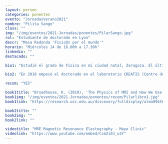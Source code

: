 ```yaml
---
layout: person
categories: ponentes
evento: "JornadasVerano2021"
nombre: "Pilita Sango"
class: ""
img: "/img/eventos/2021-Jornadas/ponentes/PilarSango.jpg"
rol: "Estudiante de doctorado en Lyon"
descr: "Mesa Redonda 'Físic@s por el mundo'"
horario: "Miércoles 14 de 16.00h a 17.30h"
linkedin: ""
destacado: ""

bio1: "Estudié el grado de Física en mi ciudad natal, Zaragoza. El último año de la carrera lo realicé en la Université de Rennes, en la Bretaña francesa, con una beca del programa Erasmus. Siempre me interesaron mucho las aplicaciones de la física en la medicina así que tras terminar la carrera, cursé el máster de Física Médica en Rennes. Realicé el trabajo de fin de máster en el Grenoble Institut of Neurosciences, donde di mis primeros pasos en el ámbito de la Imagen por Resonancia Magnética Nuclear."

bio2: "En 2018 empecé el doctorado en el laboratorio CREATIS (Centre de Recherche en Acquisition et Traitement de l'Image pour la Santé) en Lyon y actualmente estoy en mi último año de tesis. Mi investigación se basa en una técnica específica de IRM llamada Elastografía, que permite cuantificar las propiedades viscoelásticas de los tejidos biológicos de manera no invasiva y es muy útil para el diagnóstico de algunas enfermedades como por ejemplo la fibrosis hepática."

recom: "YES"

book1title: "Broadhouse, K. (2019), 'The Physics of MRI and How We Use It to Reveal the Mysteries of the Mind'. <em>Frontiers of Young Minds</em>, doi: 10.3389/frym.2019.00023"
book1img: "/img/eventos/2021-Jornadas/ponentes/recom/Pilarlibro1.jpg"
book1link: "https://research.usc.edu.au/discovery/fulldisplay/alma99450906702621/61USC_INST:ResearchRepository"

book2title: ""
book2img: ""
book2link: ""

videotitle: "MRE Magnetic Resonance Elastography - Mayo Clinic"
videolink: "https://www.youtube.com/embed/CcmZi0J_u3Y"
---
```

